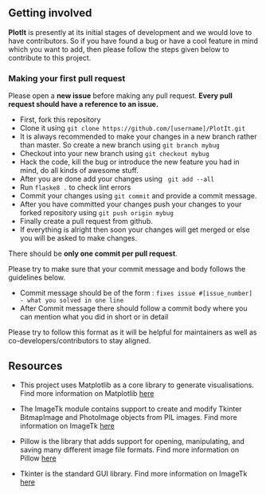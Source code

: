 ## Getting involved

**PlotIt** is presently at its initial stages of development and we would love to have
contributors. So if you have found a bug or have a cool feature in mind which you want to
add, then please follow the steps given below to contribute to this project.

### Making your first pull request

Please open a **new issue** before making any pull request. **Every pull request should
have a reference to an issue.**

- First, fork this repository
- Clone it using ``` git clone https://github.com/[username]/PlotIt.git ```
- It is always recommended to make your changes in a new branch rather than master.
  So create a new branch using ``` git branch mybug ```
- Checkout into your new branch using ``` git checkout mybug ```
- Hack the code, kill the bug or introduce the new feature you had in mind,
  do all kinds of awesome stuff.
- After you are done add your changes using ``` git add --all```
- Run ``` flaske8 . ``` to check lint errors
- Commit your changes using ``` git commit ``` and provide a commit message.
- After you have committed your changes push your changes to your forked repository
  using ``` git push origin mybug ```
- Finally create a pull request from github.
- If everything is alright then soon your changes will get merged or else you will
  be asked to make changes.

There should be **only one commit per pull request**.

Please try to make sure that your commit message and body follows the
guidelines below.

- Commit message should be of the form : ``` fixes issue #[issue_number] - what you solved in one line ```
- After Commit message there should follow a commit body where you can mention what you
  did in short or in detail

Please try to follow this format as it will be helpful for maintainers as well as co-developers/contributors
to stay aligned.

## Resources

- This project uses Matplotlib as a core library to generate visualisations. Find more information on Matplotlib [here](https://matplotlib.org/users/pyplot_tutorial.html)

- The ImageTk module contains support to create and modify Tkinter BitmapImage and PhotoImage objects from PIL images. Find more information on ImageTk [here](http://pillow.readthedocs.io/en/3.1.x/reference/ImageTk.html)

- Pillow is the library that adds support for opening, manipulating, and saving many different image file formats. Find more information on Pillow [here](http://www.pythonforbeginners.com/gui/how-to-use-pillow)

- Tkinter is the standard GUI library. Find more information on ImageTk [here](http://python-textbok.readthedocs.io/en/1.0/Introduction_to_GUI_Programming.html)
